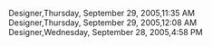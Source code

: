 ﻿Designer,Thursday, September 29, 2005,11:35 AM  Designer,Thursday, September 29, 2005,12:08 AM  Designer,Wednesday, September 28, 2005,4:58 PM